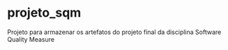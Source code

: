 # projeto_sqm
Projeto para armazenar os artefatos do projeto final da disciplina Software Quality Measure

